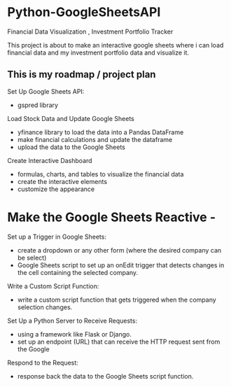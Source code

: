 # Python-GoogleSheetsAPI
Financial Data Visualization , Investment Portfolio Tracker

This project is about to make an interactive google sheets where i can load financial data and my investment portfolio data and visualize it.

## This is my roadmap / project plan

Set Up Google Sheets API:
- gspred library

Load Stock Data and Update Google Sheets
- yfinance library to load the data into a Pandas DataFrame
- make financial calculations and update the dataframe
- upload the data to the Google Sheets

Create Interactive Dashboard
- formulas, charts, and tables to visualize the financial data
- create the interactive elements
- customize the appearance

# Make the Google Sheets Reactive - 

Set up a Trigger in Google Sheets:
- create a dropdown or any other form (where the desired company can be select)
- Google Sheets script to set up an onEdit trigger that detects changes in the cell containing the selected company.

Write a Custom Script Function:
- write a custom script function that gets triggered when the company selection changes.

Set Up a Python Server to Receive Requests:
- using a framework like Flask or Django.
- set up an endpoint (URL) that can receive the HTTP request sent from the Google 

Respond to the Request:
- response back the data to the Google Sheets script function.
